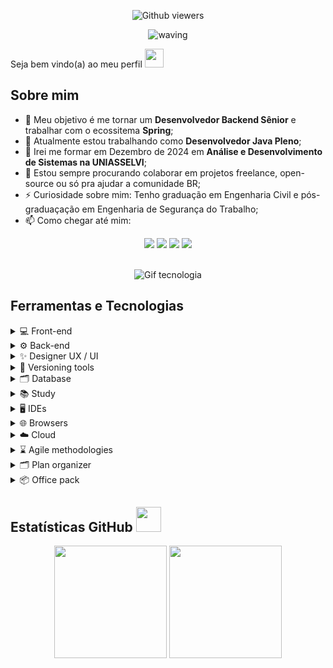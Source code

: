 <div align="center">
  
  ![Github viewers](https://komarev.com/ghpvc/?username=leonardoaragaodev&color=3cb371&style=for-the-badge)
  

![waving](https://capsule-render.vercel.app/api?type=waving&height=200&text=Leonardo%20Aragão&fontAlign=50&fontAlignY=40&color=0:2e2e2e,100:3cb371F&animation=twinkling&fontColor=3cb371)

</div>
  
Seja bem vindo(a) ao meu perfil <img src="https://c.tenor.com/Wx9IEmZZXSoAAAAi/hi.gif" width=30>

<!-- [Meu portfólio](https://www.lewoaragao.com.br) <img src="https://c.tenor.com/1yDkJOVClPwAAAAi/backhand-index-pointing-left-joypixels.gif" width=30> -->

## Sobre mim

- 🎯 Meu objetivo é me tornar um **Desenvolvedor Backend Sênior** e trabalhar com o ecossitema **Spring**;
- 🔭 Atualmente estou trabalhando como **Desenvolvedor Java Pleno**;
- 🌱 Irei me formar em Dezembro de 2024 em **Análise e Desenvolvimento de Sistemas na UNIASSELVI**;
- 👯 Estou sempre procurando colaborar em projetos freelance, open-source ou só pra ajudar a comunidade BR;
- ⚡ Curiosidade sobre mim: Tenho graduação em Engenharia Civil e pós-graduaçação em Engenharia de Segurança do Trabalho;
- 📫 Como chegar até mim: 

<div align="center">
  <a href="https://github.com/leonardoaragaodev" target="_blank"><img src="https://img.shields.io/badge/Github-3cb371?style=for-the-badge&logo=github&logoColor=white"></a>
  <a href="https://instagram.com/leonardoaragaodev"><img src="https://img.shields.io/badge/-Instagram-3cb371?style=for-the-badge&logo=instagram&logoColor=white"></a>
  <a href="https://www.linkedin.com/in/leonardoaragaodev"><img src="https://img.shields.io/badge/-LinkedIn-3cb371?style=for-the-badge&logo=linkedin&logoColor=white"></a>
  <a href="https://wa.me/5585997972854"><img src="https://img.shields.io/badge/-WhatsApp-3cb371?style=for-the-badge&logo=whatsapp&logoColor=white"></a>  
  <!-- <a href="https://www.twitter.com/leonardoaragaod"><img src="https://img.shields.io/badge/Twitter-3cb371?style=for-the-badge&logo=twitter&logoColor=white"></a>  -->
</div> 

<br />

<div align="center">

![Gif tecnologia](https://blog.vindi.com.br/wp-content/uploads/2018/02/qual-futuro-do-pagamento.gif)

</div>

## Ferramentas e Tecnologias

<div>
  
<details>
<summary>💻 Front-end</summary>
<br>
<img src="https://img.shields.io/badge/Thymeleaf-%23005C0F.svg?style=for-the-badge&logo=Thymeleaf&logoColor=white">
<img src="https://img.shields.io/badge/HTML%205-E34F26?style=for-the-badge&logo=html5&logoColor=white">
<img src="https://img.shields.io/badge/CSS%203-1572B6?style=for-the-badge&logo=css3&logoColor=white">
<img src="https://img.shields.io/badge/Vue.js-35495E?style=for-the-badge&logo=vuedotjs&logoColor=4FC08D">
<img src="https://img.shields.io/badge/React-20232A?style=for-the-badge&logo=react&logoColor=61DAFB">
<img src="https://img.shields.io/badge/JavaScript-F7DF1E?style=for-the-badge&logo=javascript&logoColor=black">
<img src="https://img.shields.io/badge/Bootstrap-7952B3?style=for-the-badge&logo=bootstrap&logoColor=white">
<img src="https://img.shields.io/badge/jQuery-0769AD?style=for-the-badge&logo=jquery&logoColor=white">
<img src="https://img.shields.io/badge/java-%23ED8B00.svg?style=for-the-badge&logo=openjdk&logoColor=white">
</details>
  
<details>
<summary>⚙️ Back-end</summary>
<br>
<img src="https://img.shields.io/badge/java-%23ED8B00.svg?style=for-the-badge&logo=openjdk&logoColor=white">
<img src="https://img.shields.io/badge/spring-%236DB33F.svg?style=for-the-badge&logo=spring&logoColor=white">
<img src="https://img.shields.io/badge/Node.js-339933?style=for-the-badge&logo=node.js&logoColor=white">
<img src="https://img.shields.io/badge/npm-CB3837?style=for-the-badge&logo=npm&logoColor=white">
<img src="https://img.shields.io/badge/Firebase-ffca28?style=for-the-badge&logo=firebase&logoColor=black">
<img src="https://img.shields.io/badge/Xampp-F37623?style=for-the-badge&logo=xampp&logoColor=white">
<img src="https://img.shields.io/badge/Hibernate-59666C?style=for-the-badge&logo=Hibernate&logoColor=white">
<img src="https://img.shields.io/badge/PHP-7952B3?style=for-the-badge&logo=PHP&logoColor=white">
</details>
  
<details>
<summary>✨ Designer UX / UI</summary>
<br>
<img src="https://img.shields.io/badge/Figma-F24E1E?style=for-the-badge&logo=figma&logoColor=white">
<img src="https://img.shields.io/badge/Adobe%20Photoshop-31A8FF?style=for-the-badge&logo=Adobe%20Photoshop&logoColor=black">
<img src="https://img.shields.io/badge/Canva-%2300C4CC.svg?&style=for-the-badge&logo=Canva&logoColor=white">
</details>
  
<details>
<summary>🔑 Versioning tools</summary>
<br> 
<img src="https://img.shields.io/badge/Git-F05032?style=for-the-badge&logo=git&logoColor=white">
<img src="https://img.shields.io/badge/GitHub-181717?style=for-the-badge&logo=github&logoColor=white">
<img src="https://img.shields.io/badge/GitLab-330F63?style=for-the-badge&logo=gitlab&logoColor=white">
</details>
  
<details>
<summary>🗂 Database</summary>
<br> 
<img src="https://img.shields.io/badge/MySQL-005C84?style=for-the-badge&logo=mysql&logoColor=white">
<img src="https://img.shields.io/badge/Microsoft_SQL_Server-CC2927?style=for-the-badge&logo=microsoft-sql-server&logoColor=white">
<img src="https://img.shields.io/badge/PostgreSQL-316192?style=for-the-badge&logo=postgresql&logoColor=white">
<img src="https://img.shields.io/badge/sqlite-%2307405e.svg?style=for-the-badge&logo=sqlite&logoColor=white">
</details>

<details>
<summary>📚 Study</summary>
<br> 
<img src="https://img.shields.io/badge/-Stackoverflow-FE7A16?style=for-the-badge&logo=stack-overflow&logoColor=white">
<img src="https://img.shields.io/badge/Duolingo-58CC02?style=for-the-badge&logo=Duolingo&logoColor=white">
<img src="https://img.shields.io/badge/Udemy-EC5252?style=for-the-badge&logo=Udemy&logoColor=white">
<img src="https://img.shields.io/badge/YouTube-FF0000?style=for-the-badge&logo=youtube&logoColor=white">  
<img src="https://img.shields.io/badge/freecodecamp-27273D?style=for-the-badge&logo=freecodecamp&logoColor=white">  
<img src="https://img.shields.io/badge/MDN_Web_Docs-black?style=for-the-badge&logo=mdnwebdocs&logoColor=white">  
</details>
  
<details>
<summary>🖥️ IDEs</summary>
<br> 
<img src="https://img.shields.io/badge/Visual_Studio_Code-0078D4?style=for-the-badge&logo=visual%20studio%20code&logoColor=white">
<img src="https://img.shields.io/badge/Eclipse-2C2255?style=for-the-badge&logo=eclipse&logoColor=white">
<img src="https://img.shields.io/badge/apache%20netbeans-1B6AC6?style=for-the-badge&logo=apache%20netbeans%20IDE&logoColor=white">
<img src="https://img.shields.io/badge/Codepen-000000?style=for-the-badge&logo=codepen&logoColor=white">
</details> 
  
<details>
<summary>🌐 Browsers</summary>
<br> 
<img src="https://img.shields.io/badge/Google_chrome-4285F4?style=for-the-badge&logo=Google-chrome&logoColor=white">
<img src="https://img.shields.io/badge/Firefox_Browser-FF7139?style=for-the-badge&logo=Firefox-Browser&logoColor=white">
<img src="https://img.shields.io/badge/Microsoft_Edge-0078D7?style=for-the-badge&logo=Microsoft-edge&logoColor=white">
</details> 
  
 <details>
<summary>☁️ Cloud</summary>
<br> 
<img src="https://img.shields.io/badge/Netlify-00C7B7?style=for-the-badge&logo=netlify&logoColor=white">
<img src="https://img.shields.io/badge/Heroku-430098?style=for-the-badge&logo=heroku&logoColor=white">
<img src="https://img.shields.io/badge/Vercel-000000?style=for-the-badge&logo=vercel&logoColor=white">
</details> 
  
<details>
<summary>⌛ Agile methodologies</summary>
<br> 
<img src="https://img.shields.io/badge/-Kanban-blue?style=for-the-badge">
<img src="https://img.shields.io/badge/-Scrum-orange?style=for-the-badge">
</details> 

<details>
<summary>🗂 Plan organizer</summary>
<br> 
<img src="https://img.shields.io/badge/Trello-0052CC?style=for-the-badge&logo=trello&logoColor=white">
<img src="https://img.shields.io/badge/-Mantis-green?style=for-the-badge">
</details> 
  
<details>
<summary>📦 Office pack</summary>
<br> 
<img src="https://img.shields.io/badge/Microsoft_Office-D83B01?style=for-the-badge&logo=microsoft-office&logoColor=white">
<img src="https://img.shields.io/badge/Microsoft_Excel-217346?style=for-the-badge&logo=microsoft-excel&logoColor=white">
<img src="https://img.shields.io/badge/Microsoft_Word-2B579A?style=for-the-badge&logo=microsoft-word&logoColor=white">
<img src="https://img.shields.io/badge/Microsoft_PowerPoint-B7472A?style=for-the-badge&logo=microsoft-powerpoint&logoColor=white">
<img src="https://img.shields.io/badge/LibreOffice-18A303?style=for-the-badge&logo=LibreOffice&logoColor=white">
</details>

## Estatísticas GitHub <img src="https://github.githubassets.com/images/mona-loading-dark.gif" height=40>

<div align="center">

  <img src="https://github-readme-stats.vercel.app/api?username=leonardoaragaodev&bg_color=2e2e2e&title_color=d0cccc&text_color=3cb371&icon_color=3cb371&border_color=d0cccc" height="180em"/>
  <img src="https://github-readme-stats.vercel.app/api/top-langs/?username=leonardoaragaodev&layout=compact&langs_count=7&bg_color=2e2e2e&title_color=d0cccc&text_color=3cb371&icon_color=3cb371&border_color=d0cccc" height="180em"/>

</div>

<!-- ## Troféus

<div align="center">
	<a href="https://github.com/ryo-ma/github-profile-trophy">
		<img src="https://github-profile-trophy.vercel.app/?username=leonardoaragaodev" alt="leonardoaragaodev" />
	</a>
</div>
-->

<!-- ![snake gif](https://github.com/LeonardoAragaoDev/LeonardoAragaoDev/blob/output/github-contribution-grid-snake.svg) -->
